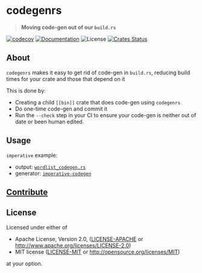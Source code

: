 # codegenrs

> **Moving code-gen out of our `build.rs`**

[![codecov](https://codecov.io/gh/crate-ci/codegenrs/branch/master/graph/badge.svg)](https://codecov.io/gh/crate-ci/codegenrs)
[![Documentation](https://img.shields.io/badge/docs-master-blue.svg)][Documentation]
![License](https://img.shields.io/crates/l/codegenrs.svg)
[![Crates Status](https://img.shields.io/crates/v/codegenrs.svg)](https://crates.io/crates/codegenrs)

## About

`codegenrs` makes it easy to get rid of code-gen in `build.rs`, reducing build times for your crate and those that depend on it

This is done by:
- Creating a child `[[bin]]` crate that does code-gen using `codegenrs`
- Do one-time code-gen and commit it
- Run the `--check` step in your CI to ensure your code-gen is neither out of
  date or been human edited.

## Usage

`imperative` example:
- output: [`wordlist_codegen.rs`](https://github.com/crate-ci/imperative/blob/master/src/wordlist_codegen.rs)
- generator: [`imperative-codegen`](https://github.com/crate-ci/imperative/tree/master/tests/codegen.rs)

## [Contribute](CONTRIBUTING.md)

## License

Licensed under either of

 * Apache License, Version 2.0, ([LICENSE-APACHE](LICENSE-APACHE) or http://www.apache.org/licenses/LICENSE-2.0)
 * MIT license ([LICENSE-MIT](LICENSE-MIT) or http://opensource.org/licenses/MIT)

at your option.

[Crates.io]: https://crates.io/crates/codegenrs
[Documentation]: https://docs.rs/codegenrs
